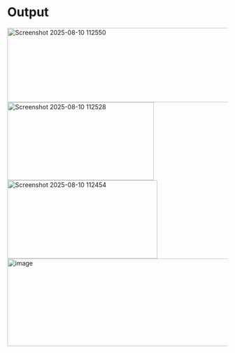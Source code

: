 # Output

<img width="549" height="170" alt="Screenshot 2025-08-10 112550" src="https://github.com/user-attachments/assets/b0bf3ce3-b923-4410-9097-639ca77cdc30" />
<img width="335" height="178" alt="Screenshot 2025-08-10 112528" src="https://github.com/user-attachments/assets/3d1727ab-62bf-4aaf-9017-10af8d60cef2" />
<img width="343" height="179" alt="Screenshot 2025-08-10 112454" src="https://github.com/user-attachments/assets/e0ac6020-639f-4088-a002-f46acfb8eeb7" />
<img width="679" height="200" alt="image" src="https://github.com/user-attachments/assets/5cdc379f-1ba7-44cb-9903-55b4a2cac7ff" />
